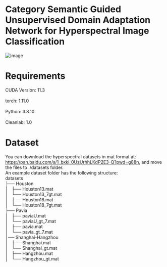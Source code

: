# Category Semantic Guided Unsupervised Domain Adaptation Network for Hyperspectral Image Classification
![image](https://github.com/user-attachments/assets/adb1ada2-6cf6-481b-aca8-3956aab8c562)
# Requirements
CUDA Version: 11.3 <br>
<br>
torch: 1.11.0 <br>
<br>
Python: 3.8.10 <br>
<br>
Cleanlab: 1.0 <br>
# Dataset
You can download the hyperspectral datasets in mat format at: https://pan.baidu.com/s/1_bxki_0UzUrhhLKdP2E3-Q?pwd=g88n, and move the files to ./datasets folder. <br>
An example dataset folder has the following structure: <br>
datasets <br>
├── Houston <br>
│   ├── Houston13.mat <br>
│   └── Houston13_7gt.mat <br>
│   ├── Houston18.mat <br>
│   └── Houston18_7gt.mat <br>
├── Pavia <br>
│   ├── paviaU.mat <br>
│   └── paviaU_gt_7.mat <br>
│   ├── pavia.mat <br>
│   └── pavia_gt_7.mat <br>
│── Shanghai-Hangzhou <br>
│   ├── Shanghai.mat <br>
│   └── Shanghai_gt.mat <br>
│   ├── Hangzhou.mat <br>
│   └── Hangzhou_gt.mat <br>
